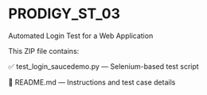 # PRODIGY_ST_03
Automated Login Test for a Web Application

This ZIP file contains:

✅ test_login_saucedemo.py — Selenium-based test script

📄 README.md — Instructions and test case details
